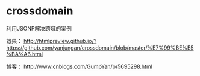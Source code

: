 # crossdomain
利用JSONP解决跨域的案例

效果：
http://htmlpreview.github.io/?https://github.com/yanjungan/crossdomain/blob/master/%E7%99%BE%E5%BA%A6.html

博客：
http://www.cnblogs.com/GumpYan/p/5695298.html

